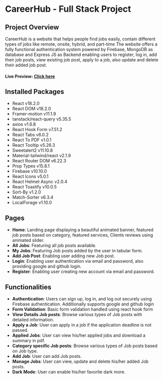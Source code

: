# CareerHub - Full Stack Project

## Project Overview


CareerHub is a website that helps people find jobs easily, contain different types of jobs like remote, onsite, hybrid, and part-time The website offers a fully functional authentication system powered by Firebase, MongoDB as database and Express JS as Backend enabling users to register, log in, add their job posts, view existing job post, apply to a job, also update and delete their added job post.

#### Live Preview: [Click here](https://hub-career.web.app)

## Installed Packages

- React v18.2.0
- React DOM v18.2.0
- Framer-motion v11.1.9
- tanstack/react-query v5.35.5
- axios v1.6.8
- React Hook Form v7.51.2
- React Tabs v6.0.2
- React To PDF v1.0.1
- React Tooltip v5.26.3
- Sweetalert2 v11.10.8
- Material-tailwind/react v2.1.9
- React Router DOM v6.22.3
- Prop Types v15.8.1
- Firebase v10.10.0
- React Icons v5.0.1
- React Helmet Async v2.0.4
- React Toastify v10.0.5
- Sort-By v1.2.0
- Match-Sorter v6.3.4
- LocalForage v1.10.0

## Pages

- **Home**: Landing page displaying a beautiful animated banner, featured job posts based on category, featured services, Clients reviews using animated slider.
- **All Jobs**: Featuring all job posts available.
- **My Jobs**: Featuring Job posts added by the user in tabular form.
- **Add Job Post**: Enabling user adding new Job post.
- **Login**: Enabling user authentication via email and password, also providing google and github login.
- **Register**: Enabling user creating new account via email and password.

## Functionalities

- **Authentication**: Users can sign up, log in, and log out securely using Firebase authentication. Additionally supports google and github login
- **Form Validation**: Basic form validation handled using react hook form
- **View Details Job posts**: Browse various types of Job posts with detailed information.
- **Apply a Job**: User can apply in a job if the application deadline is not passed.
- **Applied Jobs**: User can view his/her applied jobs and download a summary in pdf.
- **Category specific Job posts**: Browse various types of Job posts based on Job type.
- **Add Job**: User can add Job posts.
- **Manage Jobs**: User can view, update and delete his/her added Job posts.
- **Dark Mode**: User can enable his/her favorite dark more.
